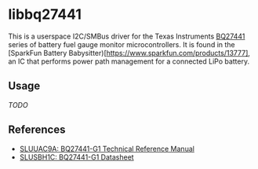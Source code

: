 # libbq27441

This is a userspace I2C/SMBus driver for the Texas Instruments [BQ27441](http://www.ti.com/product/BQ27441-G1) series 
of battery fuel gauge monitor microcontrollers. It is found in the 
[SparkFun Battery Babysitter)[https://www.sparkfun.com/products/13777], an IC that performs power path management for
a connected LiPo battery.

## Usage

*TODO*

## References

* [SLUUAC9A: BQ27441-G1 Technical Reference Manual](http://www.ti.com/lit/ug/sluuac9a/sluuac9a.pdf)
* [SLUSBH1C: BQ27441-G1 Datasheet](https://cdn.sparkfun.com/datasheets/Prototyping/bq27441-g1.pdf)
